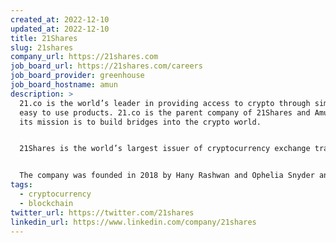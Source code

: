 ```yaml
---
created_at: 2022-12-10
updated_at: 2022-12-10
title: 21Shares
slug: 21shares
company_url: https://21shares.com
job_board_url: https://21shares.com/careers
job_board_provider: greenhouse
job_board_hostname: amun
description: >
  21.co is the world’s leader in providing access to crypto through simple and
  easy to use products. 21.co is the parent company of 21Shares and Amun, and
  its mission is to build bridges into the crypto world.


  21Shares is the world’s largest issuer of cryptocurrency exchange traded products (ETPs) and is powered by Onyx, a proprietary technology platform used to issue and operate cryptocurrency ETPs for 21Shares and third parties. 21Shares mission is to make crypto easy. Amun is a blockchain infrastructure company focused on making purchasing crypto more accessible by offering a suite of tools for passive strategies across major DeFi platforms. Amun’s mission is to simplify your crypto journey. 


  The company was founded in 2018 by Hany Rashwan and Ophelia Snyder and is a global organization, with offices in Zürich and New York. Cathie Wood, Chief Executive Officer & Chief Investment Officer of ARK Invest is a board member.
tags:
  - cryptocurrency
  - blockchain
twitter_url: https://twitter.com/21shares
linkedin_url: https://www.linkedin.com/company/21shares
---
```

